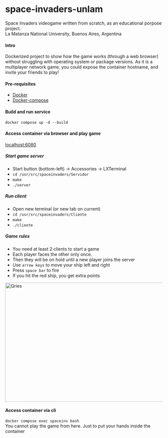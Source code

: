 # space-invaders-unlam
Space Invaders videogame written from scratch, as an educational porpose project.<br>
La Matanza National University, Buenos Aires, Argentina

#### Intro
Dockerized project to show how the game works (through a web browser)
without struggling with operating system or package versions.
As it is a multiplayer network game, you could expose the container hostname, 
and invite your friends to play!

#### Pre-requisites
- [Docker](https://docs.docker.com/get-docker/)
- [Docker-compose](https://docs.docker.com/compose/install/)

#### Build and run service
`docker compose up -d --build`

#### Access container via browser and play game
[localhost:6080](http://127.0.0.1:6080/)

##### Start game server
- Start button (bottom-left) -> Accessories -> LXTerminal
- `cd /usr/src/spaceinvaders/Servidor`
- `make`
- `./server`

##### Run client
- Open new terminal (or new tab on current)
- `cd /usr/src/spaceinvaders/Cliente`
- `make`
- `./cliente`

##### Game rules
- You need at least 2 clients to start a game
- Each player faces the other only once.
- Then they will be on hold until a new player joins the server
- Use `arrow keys` to move your ship left and right
- Press `space bar` to fire
- If you hit the red ship, you get extra points

<a href="https://i.ibb.co/TbwQjN4/screencast-127-0-0-1-6080-2020-10-12-01-03-15.gif" target="_blank">
    <img alt="Qries" src="https://i.ibb.co/DDmcV6J/Captura-de-pantalla-2020-10-12-014428.jpg" width=700" height="380">
</a>

#### Access container via cli
`docker compose exec spaceinv bash` <br>
You cannot play the game from here. Just to put your hands inside the container
